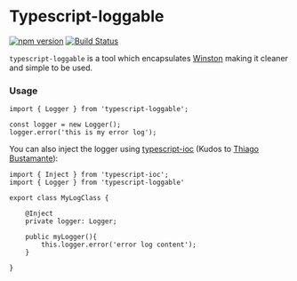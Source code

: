 # Typescript-loggable

[![npm version](https://badge.fury.io/js/typescript-loggable.svg)](https://badge.fury.io/js/typescript-loggable)
[![Build Status](https://travis-ci.org/biharck/typescript-loggable.svg?branch=master)](https://travis-ci.org/biharck/typescript-loggable)

`typescript-loggable` is a tool which encapsulates [Winston](https://github.com/winstonjs/winston) making it cleaner and simple to be used.

### Usage
```
import { Logger } from 'typescript-loggable';

const logger = new Logger();
logger.error('this is my error log');
```

You can also inject the logger using [typescript-ioc](https://www.npmjs.com/package/typescript-ioc) (Kudos to [Thiago Bustamante](https://www.npmjs.com/~trbustamante)):

```
import { Inject } from 'typescript-ioc';
import { Logger } from 'typescript-loggable'

export class MyLogClass {

    @Inject
    private logger: Logger;

    public myLogger(){
        this.logger.error('error log content');
    }

}
```